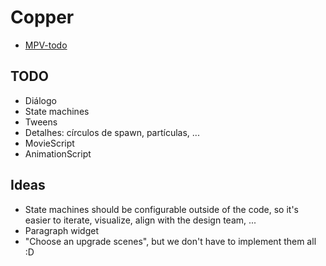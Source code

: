 # Copper

- [MPV-todo](mpv-todo.md)

## TODO
- Diálogo
- State machines
- Tweens
- Detalhes: círculos de spawn, partículas, ...
- MovieScript
- AnimationScript

## Ideas
- State machines should be configurable outside of the code, so it's easier to iterate,
  visualize, align with the design team, ...
- Paragraph widget
- "Choose an upgrade scenes", but we don't have to implement them all :D

